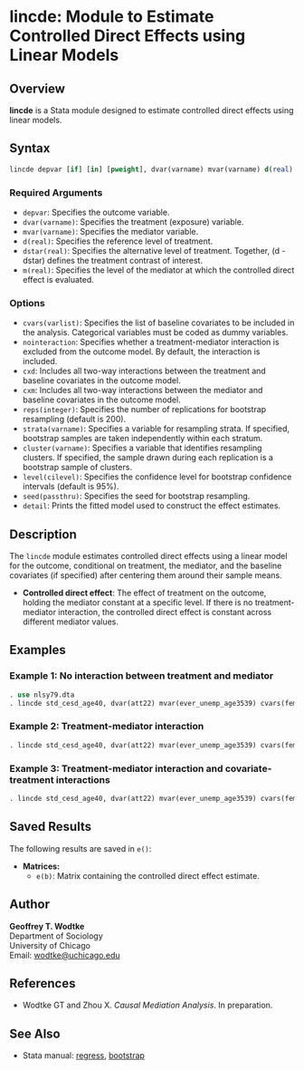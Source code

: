 # lincde: Module to Estimate Controlled Direct Effects using Linear Models

## Overview

**lincde** is a Stata module designed to estimate controlled direct effects using linear models.

## Syntax

```stata
lincde depvar [if] [in] [pweight], dvar(varname) mvar(varname) d(real) dstar(real) m(real) cvars(varlist) [options]
```

### Required Arguments

- `depvar`: Specifies the outcome variable.
- `dvar(varname)`: Specifies the treatment (exposure) variable.
- `mvar(varname)`: Specifies the mediator variable.
- `d(real)`: Specifies the reference level of treatment.
- `dstar(real)`: Specifies the alternative level of treatment. Together, (d - dstar) defines the treatment contrast of interest.
- `m(real)`: Specifies the level of the mediator at which the controlled direct effect is evaluated.

### Options

- `cvars(varlist)`: Specifies the list of baseline covariates to be included in the analysis. Categorical variables must be coded as dummy variables.
- `nointeraction`: Specifies whether a treatment-mediator interaction is excluded from the outcome model. By default, the interaction is included.
- `cxd`: Includes all two-way interactions between the treatment and baseline covariates in the outcome model.
- `cxm`: Includes all two-way interactions between the mediator and baseline covariates in the outcome model.
- `reps(integer)`: Specifies the number of replications for bootstrap resampling (default is 200).
- `strata(varname)`: Specifies a variable for resampling strata. If specified, bootstrap samples are taken independently within each stratum.
- `cluster(varname)`: Specifies a variable that identifies resampling clusters. If specified, the sample drawn during each replication is a bootstrap sample of clusters.
- `level(cilevel)`: Specifies the confidence level for bootstrap confidence intervals (default is 95%).
- `seed(passthru)`: Specifies the seed for bootstrap resampling.
- `detail`: Prints the fitted model used to construct the effect estimates.

## Description

The `lincde` module estimates controlled direct effects using a linear model for the outcome, conditional on treatment, the mediator, and the baseline covariates (if specified) after centering them around their sample means.

- **Controlled direct effect**: The effect of treatment on the outcome, holding the mediator constant at a specific level. If there is no treatment-mediator interaction, the controlled direct effect is constant across different mediator values.

## Examples

### Example 1: No interaction between treatment and mediator

```stata
. use nlsy79.dta
. lincde std_cesd_age40, dvar(att22) mvar(ever_unemp_age3539) cvars(female black hispan paredu parprof parinc_prank famsize afqt3) d(1) dstar(0) m(0) nointer reps(1000)
```

### Example 2: Treatment-mediator interaction

```stata
. lincde std_cesd_age40, dvar(att22) mvar(ever_unemp_age3539) cvars(female black hispan paredu parprof parinc_prank famsize afqt3) d(1) dstar(0) m(0) reps(1000)
```

### Example 3: Treatment-mediator interaction and covariate-treatment interactions

```stata
. lincde std_cesd_age40, dvar(att22) mvar(ever_unemp_age3539) cvars(female black hispan paredu parprof parinc_prank famsize afqt3) d(1) dstar(0) m(0) cxd reps(1000)
```

## Saved Results

The following results are saved in `e()`:

- **Matrices:**
  - `e(b)`: Matrix containing the controlled direct effect estimate.

## Author

**Geoffrey T. Wodtke**  
Department of Sociology  
University of Chicago  
Email: [wodtke@uchicago.edu](mailto:wodtke@uchicago.edu)

## References

- Wodtke GT and Zhou X. *Causal Mediation Analysis*. In preparation.

## See Also

- Stata manual: [regress](https://www.stata.com/manuals/rregress.pdf), [bootstrap](https://www.stata.com/manuals/rbootstrap.pdf)
